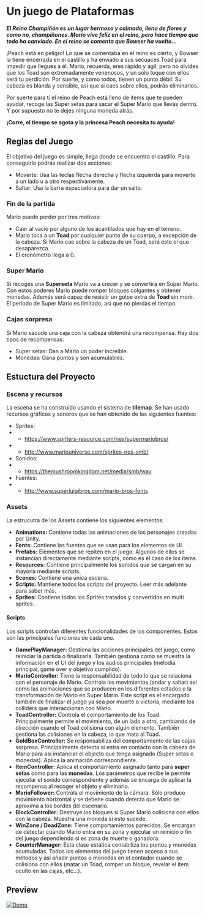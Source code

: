 # Un juego de Plataformas
***El Reino Champiñón es un lugar hermoso y calmado, lleno de flores y como no, champiñones. Mario vive feliz en el reino, pero hace tiempo que todo ha canviado. En el reino se comenta que Bowser ha vuelto...***

¡Peach está en peligro! Lo que se comentaba en el reino es cierto, y Bowser la tiene encerrada en el castillo y ha enviado a sus secuaces Toad para impedir que llegues a él. Mario, recuerda, eres rápido y ágil, pero no olvides que los Toad son extremadamente venenosos, y un sólo toque con ellos será tu perdición. Por suerte, y como todos, tienen un punto débil:
Su cabeza es blanda y sensible, así que si caes sobre ellos, podrás eliminarlos.

Por suerte para ti el reino de Peach está lleno de items que te pueden ayudar, recoge las Super setas para sacar el Super Mario que llevas dentro. Y por supuesto no te dejes ninguna moneda atrás.

**¡Corre, el tiempo se agota y la princesa Peach necesita tu ayuda!**

## Reglas del Juego
El objetivo del juego es simple, llega donde se encuentra el castillo. Para conseguirlo podrás realizar dos acciones:
- Moverte: Usa las teclas flecha derecha y flecha izquierda para moverte a un lado u a otro respectivamente.
- Saltar: Usa la barra espaciadora para dar un salto.
### Fin de la partida
Mario puede perder por tres motivos:
- Caer al vacío por alguno de los acantilados que hay en el terreno.
- Mario toca a un **Toad** por cualquier punto de su cuerpo, a excepción de la cabeza. Si Mario cae sobre la cabeza de un Toad, será éste el que desaparezca.
- El cronómetro llega a 0.
### Super Mario
Si recoges una **Superseta** Mario va a crecer y se convertirá en Super Mario. Con estos poderes Mario puede romper bloques colgantes y obtener monedas. Además será capaz de resistir un golpe extra de **Toad** sin morir. El periodo de Super Mario es limitado, así que no pierdas el tiempo.
### Cajas sorpresa
Si Mario sacude una caja con la cabeza obtendrá una recompensa. Hay dos tipos de recompensas:
- Super setas: Dan a Mario un poder increíble.
- Monedas: Gana puntos y son acumulables.
## Estuctura del Proyecto
### Escena y recursos
La escena se ha construído usando el sistema de **tilemap**.
Se han usado recursos gráficos y sonoros que se han obtenido de las siguientes fuentes:
- Sprites: 
- - https://www.spriters-resource.com/nes/supermariobros/
- - http://www.mariouniverse.com/sprites-nes-smb/
- Sonidos:
- - https://themushroomkingdom.net/media/smb/wav
- Fuentes:
- - http://www.superluigibros.com/mario-bros-fonts
### Assets
La estrucutra de los Assets contiene los siguientes elementos:
- **Animations:** Contiene todas las animaciones de los personajes creadas por Unity.
- **Fonts:** Contiene las fuentes que se usan para los elementos de UI.
- **Prefabs:** Elementos que se repiten en el juego. Algunos de ellos se instancian directamente mediante scripts, como es el caso de los items.
- **Resources:** Contiene principalmente los sonidos que se cargan en su mayoria mediante scripts.
- **Scenes:** Contiene una única escena.
- **Scripts:** Mantiene todos los scripts del proyecto. Leer más adelante para saber más.
- **Sprites:** Contiene todos los Sprites tratados y convertidos en multi sprites.
#### Scripts
Los scripts controlan diferentes funcionalidades de los componentes. Estos son las principales funciones de cada uno.
- **GamePlayManager:** Gestiona las acciones principales del juego, como reiniciar la partida o finalizarla. También gestiona como se muestra la información en el UI del juego y los audios principales (melodia principal, game over y objetivo cumplido).
- **MarioController:** Tiene la responsabilidad de todo lo que se relaciona con el personaje de Mario. Controla los movimientos (andar y saltar) así como las animaciones que se producen en los diferentes estados o la transformación de Mario en Super Mario. Este script es el encargado también de finalizar el juego ya sea por muerte o victoria, mediante los colliders que interaccionan con Mario.
- **ToadController:** Controla el comportamiento de los Toad. Principalmente permite el movimiento, de un lado a otro, cambiando de dirección cuando el Toad colisiona con algún elemento. También gestiona las colisiones en la cabeza, lo que mata al Toad.
- **GoldBoxController:** Se responsabiliza del comportamiento de las cajas sorpresa. Principalmente detecta si entra en contacto con la cabeza de Mario para así instanciar el objecto que tenga asignado (Super setas o monedas). Aplica la animación correspondiente.
- **ItemController:** Aplica el comportamiento asignado tanto para **super setas** como para las **monedas**. Los parámetros que recibe le permite ejecutar el sonido correspondiente y además se encarga de aplicar la recompensa al recoger el objeto y eliminarlo.
- **MarioFollower:** Controla el movimiento de la cámara. Sólo produce movimiento horizontal y se detiene cuando detecta que Mario se aproxima a los bordes del escenario.
- **BlockController:** Destruye los bloques si Super Mario colisiona con ellos con la cabeza. Muestra una moneda si esto sucede.
- **WinZone / DeadZone:** Tiene comportamientos parecidos. Se encargan de detectar cuando Mario entra en su zona y ejecutar un reinicio o fin del juego dependiendo si es zona de muerte o ganadora.
- **CounterManager:** Esta clase estática contabiliza los puntos y monedas acumuladas. Todos los elementos del juego tienen acceso a sus métodos y así añadir puntos o monedas en el contador cuando se colisiona con ellos (matar un Toad, romper un bloque, revelar el item oculto en las cajas, etc...).

## Preview
[![Demo](https://www.denofgeek.com/wp-content/uploads/2022/04/Mario-Mushrooms-story.v1-1.jpg?resize=768%2C432)](https://youtu.be/sM08MRU5JBc)

